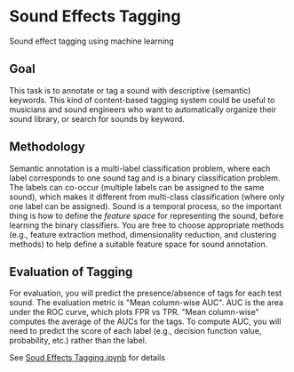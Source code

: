 #  Sound Effects Tagging

Sound effect tagging using machine learning

## Goal
This task is to annotate or tag a sound with descriptive (semantic) keywords.  This kind of content-based tagging system could be useful to musicians and sound engineers who want to automatically organize their sound library, or search for sounds by keyword.


## Methodology
Semantic annotation is a multi-label classification problem, where each label corresponds to one sound tag and is a binary classification problem. The labels can co-occur (multiple labels can be assigned to the same sound), which makes it different from multi-class classification (where only one label can be assigned).  Sound is a temporal process, so the important thing is how to define the _feature space_ for representing the sound, before learning the binary classifiers. You are free to choose appropriate methods (e.g., feature extraction method, dimensionality reduction, and clustering methods) to help define a suitable feature space for sound annotation.


## Evaluation of Tagging
For evaluation, you will predict the presence/absence of tags for each test sound. The evaluation metric is "Mean column-wise AUC".  AUC is the area under the ROC curve, which plots FPR vs TPR.  "Mean column-wise" computes the average of the AUCs for the tags.  To compute AUC, you will need to predict the score of each label (e.g., decision function value, probability, etc.) rather than the label.


See [Soud Effects Tagging.ipynb](https://github.com/rayleizhu/Sound-Effect-Tagging/blob/master/Sound%20Effects%20Tagging.ipynb) for details
